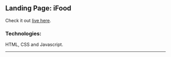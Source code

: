 ## Landing Page: iFood

Check it out [live here](https://bbringel.github.io/ifood/).

### Technologies: 

HTML, CSS and Javascript.

---
